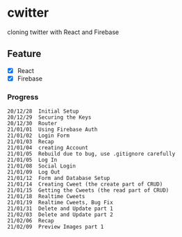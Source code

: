 # cwitter

cloning twitter with React and Firebase

## Feature

- [x] React
- [x] Firebase

### Progress
```
20/12/28  Initial Setup
20/12/29  Securing the Keys
20/12/30  Router
21/01/01  Using Firebase Auth
21/01/02  Login Form
21/01/03  Recap
21/01/04  creating Account
21/01/05  Rebuild due to bug, use .gitignore carefully
21/01/05  Log In
21/01/08  Social Login
21/01/09  Log Out
21/01/12  Form and Database Setup
21/01/14  Creating Cweet (the create part of CRUD)
21/01/15  Getting the Cweets (the read part of CRUD)
21/01/18  Realtime Cweets
21/01/19  Realtime Cweets, Bug Fix
21/01/31  Delete and Update part 1
21/02/03  Delete and Update part 2
21/02/06  Recap
21/02/09  Preview Images part 1
```

